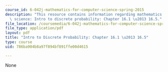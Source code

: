 ```yaml
---
course_id: 6-042j-mathematics-for-computer-science-spring-2015
description: "This resource contains information regarding mathematics for computer\
  \ science: Intro to discrete probability: Chapter 16.1 \u2013 16.5."
file_location: /coursemedia/6-042j-mathematics-for-computer-science-spring-2015/786ba904b8a97f894bf891ffe00d4615_MIT6_042JS15_Session28.pdf
file_type: application/pdf
layout: pdf
title: "Intro to Discrete Probability: Chapter 16.1 \u2013 16.5"
type: course
uid: 786ba904b8a97f894bf891ffe00d4615

---
```

None